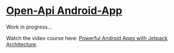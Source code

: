 <h1><a href="https://codingwithmitch.com/courses/powerful-android-apps-with-jetpack-architecture/">Open-Api Android-App</a></h1>
<p>Work in progress...</p>
<p>Watch the video course here: <a href="https://codingwithmitch.com/courses/powerful-android-apps-with-jetpack-architecture/">Powerful Android Apps with Jetpack Architecture</a>.</p>

